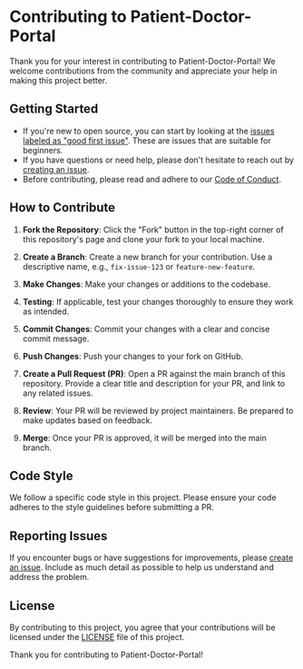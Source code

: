 # Contributing to Patient-Doctor-Portal

Thank you for your interest in contributing to Patient-Doctor-Portal! We welcome contributions from the community and appreciate your help in making this project better.

## Getting Started

- If you're new to open source, you can start by looking at the [issues labeled as "good first issue"](https://github.com/Theternos/Patient-Doctor-Portal/labels/good%20first%20issue). These are issues that are suitable for beginners.
- If you have questions or need help, please don't hesitate to reach out by [creating an issue](https://github.com/Theternos/Patient-Doctor-Portal/issues/new).
- Before contributing, please read and adhere to our [Code of Conduct](https://github.com/Theternos/Patient-Doctor-Portal/blob/main/CODE_OF_CONDUCT.md).

## How to Contribute

1. **Fork the Repository**: Click the "Fork" button in the top-right corner of this repository's page and clone your fork to your local machine.

2. **Create a Branch**: Create a new branch for your contribution. Use a descriptive name, e.g., `fix-issue-123` or `feature-new-feature`.

3. **Make Changes**: Make your changes or additions to the codebase.

4. **Testing**: If applicable, test your changes thoroughly to ensure they work as intended.

5. **Commit Changes**: Commit your changes with a clear and concise commit message.

6. **Push Changes**: Push your changes to your fork on GitHub.

7. **Create a Pull Request (PR)**: Open a PR against the main branch of this repository. Provide a clear title and description for your PR, and link to any related issues.

8. **Review**: Your PR will be reviewed by project maintainers. Be prepared to make updates based on feedback.

9. **Merge**: Once your PR is approved, it will be merged into the main branch.

## Code Style

We follow a specific code style in this project. Please ensure your code adheres to the style guidelines before submitting a PR.

## Reporting Issues

If you encounter bugs or have suggestions for improvements, please [create an issue](https://github.com/Theternos/Patient-Doctor-Portal/issues/new). Include as much detail as possible to help us understand and address the problem.

## License
By contributing to this project, you agree that your contributions will be licensed under the [LICENSE](https://github.com/Theternos/Patient-Doctor-Portal/blob/main/LICENCE.MD) file of this project.

Thank you for contributing to Patient-Doctor-Portal!
